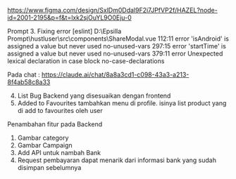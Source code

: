 https://www.figma.com/design/SxlDm0Ddal9F2i7JPfVP2f/HAZEL?node-id=2001-2195&p=f&t=lxk2sjOuYL9O0Eju-0

Prompt
3. Fixing error 
[eslint] 
D:\Epsilla Prompt\hustluser\src\components\ShareModal.vue
  112:11  error  'isAndroid' is assigned a value but never used  no-unused-vars
  297:15  error  'startTime' is assigned a value but never used  no-unused-vars
  379:11  error  Unexpected lexical declaration in case block    no-case-declarations

Pada chat : https://claude.ai/chat/8a8a3cd1-c098-43a3-a213-8f4ab58c8a33

4. List Bug Backend yang disesuaikan dengan frontend
5. Added to Favourites tambahkan menu di profile. isinya list product yang di add to favourites oleh user

Penambahan fitur pada Backend 
1. Gambar category
2. Gambar Campaign
3. Add API untuk nambah Bank
4. Request pembayaran dapat menarik dari informasi bank yang sudah disimpan sebelumnya